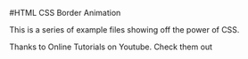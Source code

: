#HTML CSS Border Animation

This is a series of example files showing off the power of CSS.

Thanks to Online Tutorials on Youtube. Check them out 
